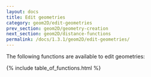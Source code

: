 ```yaml
---
layout: docs
title: Edit geometries
category: geom2D/edit-geometries
prev_section: geom2D/geometry-creation
next_section: geom2D/distance-functions
permalink: /docs/1.3.1/geom2D/edit-geometries/
---
```


The following functions are available to edit geometries:

{% include table_of_functions.html %}
